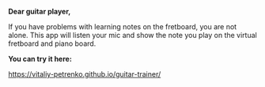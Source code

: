 **Dear guitar player,**

If you have problems with learning notes on the fretboard, you are not alone. 
This app will listen your mic and show the note you play on the virtual fretboard and piano board.

**You can try it here:**

https://vitaliy-petrenko.github.io/guitar-trainer/
